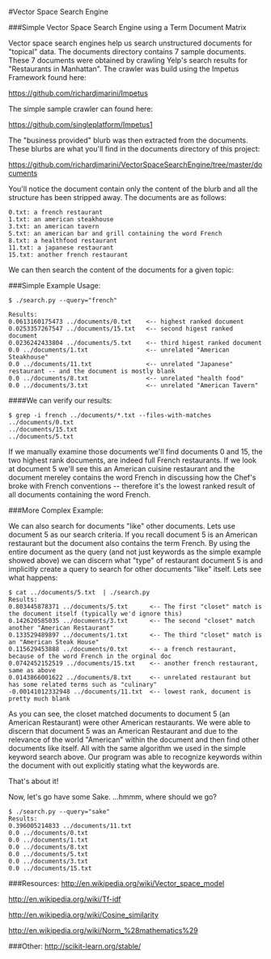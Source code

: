 #Vector Space Search Engine 

###Simple Vector Space Search Engine using a Term Document Matrix

Vector space search engines help us search unstructured documents for "topical" data. The documents directory contains 7 sample documents.  These 7 documents were obtained by crawling Yelp's search results for "Restaurants in Manhattan".  The crawler was build using the Impetus Framework found here:

https://github.com/richardjmarini/Impetus 

The simple sample crawler can found here: 

https://github.com/singleplatform/Impetus1

The "business provided" blurb was then extracted from the documents.  
These blurbs are what you'll find in the documents directory of this project:

https://github.com/richardjmarini/VectorSpaceSearchEngine/tree/master/documents

You'll notice the document contain only the content of the blurb and all the structure has been stripped away.  The documents are as follows:
```
0.txt: a french restaurant
1.txt: an american steakhouse
3.txt: an american tavern
5.txt: an american bar and grill containing the word French
8.txt: a healthfood restaurant
11.txt: a japanese restaurant
15.txt: another french restaurant
```

We can then search the content of the documents for a given topic:

###Simple Example Usage:
```
$ ./search.py --query="french"

Results:
0.0613160175473 ../documents/0.txt    <-- highest ranked document
0.0253357267547 ../documents/15.txt   <-- second higest ranked document
0.0236242433804 ../documents/5.txt    <-- third higest ranked document
0.0 ../documents/1.txt                <-- unrelated "American Steakhouse"
0.0 ../documents/11.txt               <-- unrelated "Japanese" restaurant -- and the document is mostly blank 
0.0 ../documents/8.txt                <-- unrelated "health food"
0.0 ../documents/3.txt                <-- unrelated "American Tavern"
```

####We can verify our results:
```
$ grep -i french ../documents/*.txt --files-with-matches
../documents/0.txt
../documents/15.txt
../documents/5.txt

```

If we manually examine those documents we'll find documents 0 and 15, the two highest rank documents, are indeed full French restaurants.  If we look at document 5 we'll see this an American cuisine restaurant and the document mereley contains the word French in discussing how the Chef's broke with French conventions -- therefore it's the lowest ranked result of all documents containing the word French.

###More Complex Example:

We can also search for documents "like" other documents. Lets use document 5 as our search criteria. If you recall document 5 is an American restaurant but the document also contains the term French.  By using the entire document as the query (and not just keywords as the simple example showed above) we can discern what "type" of restaurant document 5 is and implicitly create a query to search for other documents "like" itself. Lets see what happens: 
```
$ cat ../documents/5.txt  | ./search.py 
Results:
0.803445878371 ../documents/5.txt      <-- The first "closet" match is the document itself (typically we'd ignore this)
0.142620585035 ../documents/3.txt      <-- The second "closet" match another "American Restaurant"
0.133529489897 ../documents/1.txt      <-- The third "closet" match is an "American Steak House"
0.115629453888 ../documents/0.txt      <-- a french restaurant, because of the word French in the orginal doc 
0.0742452152519 ../documents/15.txt    <-- another french restaurant, same as above
0.0143866001622 ../documents/8.txt     <-- unrelated restaurant but has some related terms such as "culinary"
-0.00141012332948 ../documents/11.txt  <-- lowest rank, document is pretty much blank
```

As you can see, the closet matched documents to document 5 (an American Restaurant) were other American restaurants. We were able to discern that document 5 was an American Restaurant and due to the relevance of the world "American" within the document and then find other documents like itself. All with the same algorithm we used in the simple keyword search above.  Our program was able to recognize keywords within the document with out explicitly stating what the keywords are. 

That's about it!

Now, let's go have some Sake.  ...hmmm, where should we go?
```
$ ./search.py --query="sake"
Results:
0.396005214833 ../documents/11.txt
0.0 ../documents/0.txt
0.0 ../documents/1.txt
0.0 ../documents/8.txt
0.0 ../documents/5.txt
0.0 ../documents/3.txt
0.0 ../documents/15.txt
```


###Resources:
http://en.wikipedia.org/wiki/Vector_space_model

http://en.wikipedia.org/wiki/Tf-idf

http://en.wikipedia.org/wiki/Cosine_similarity

http://en.wikipedia.org/wiki/Norm_%28mathematics%29

###Other:
http://scikit-learn.org/stable/


